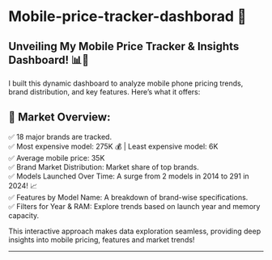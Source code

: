 # Mobile-price-tracker-dashborad 🚀

## Unveiling My Mobile Price Tracker & Insights Dashboard! 📊📱  
I built this dynamic dashboard to analyze mobile phone pricing trends, brand distribution, and key features. Here’s what it offers:  

## 📌 Market Overview:  
✅ 18 major brands are tracked.  
✅ Most expensive model: 275K 💰 | Least expensive model: 6K  
✅ Average mobile price: 35K  
✅ Brand Market Distribution: Market share of top brands.  
✅ Models Launched Over Time: A surge from 2 models in 2014 to 291 in 2024! 📈  
✅ Features by Model Name: A breakdown of brand-wise specifications.  
✅ Filters for Year & RAM: Explore trends based on launch year and memory capacity.  

This interactive approach makes data exploration seamless, providing deep insights into mobile pricing, features and market trends!

-------------------------------------------
